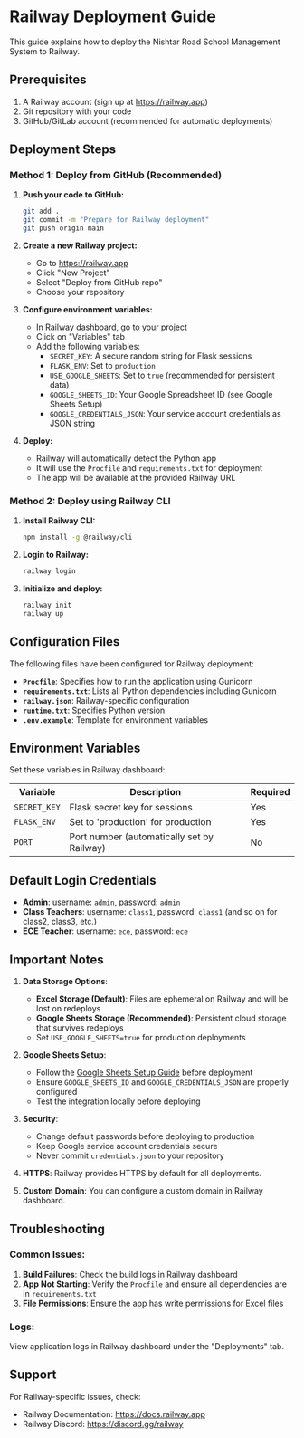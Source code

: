 # Railway Deployment Guide

This guide explains how to deploy the Nishtar Road School Management System to Railway.

## Prerequisites

1. A Railway account (sign up at https://railway.app)
2. Git repository with your code
3. GitHub/GitLab account (recommended for automatic deployments)

## Deployment Steps

### Method 1: Deploy from GitHub (Recommended)

1. **Push your code to GitHub:**
   ```bash
   git add .
   git commit -m "Prepare for Railway deployment"
   git push origin main
   ```

2. **Create a new Railway project:**
   - Go to https://railway.app
   - Click "New Project"
   - Select "Deploy from GitHub repo"
   - Choose your repository

3. **Configure environment variables:**
   - In Railway dashboard, go to your project
   - Click on "Variables" tab
   - Add the following variables:
     - `SECRET_KEY`: A secure random string for Flask sessions
     - `FLASK_ENV`: Set to `production`
     - `USE_GOOGLE_SHEETS`: Set to `true` (recommended for persistent data)
     - `GOOGLE_SHEETS_ID`: Your Google Spreadsheet ID (see Google Sheets Setup)
     - `GOOGLE_CREDENTIALS_JSON`: Your service account credentials as JSON string

4. **Deploy:**
   - Railway will automatically detect the Python app
   - It will use the `Procfile` and `requirements.txt` for deployment
   - The app will be available at the provided Railway URL

### Method 2: Deploy using Railway CLI

1. **Install Railway CLI:**
   ```bash
   npm install -g @railway/cli
   ```

2. **Login to Railway:**
   ```bash
   railway login
   ```

3. **Initialize and deploy:**
   ```bash
   railway init
   railway up
   ```

## Configuration Files

The following files have been configured for Railway deployment:

- **`Procfile`**: Specifies how to run the application using Gunicorn
- **`requirements.txt`**: Lists all Python dependencies including Gunicorn
- **`railway.json`**: Railway-specific configuration
- **`runtime.txt`**: Specifies Python version
- **`.env.example`**: Template for environment variables

## Environment Variables

Set these variables in Railway dashboard:

| Variable | Description | Required |
|----------|-------------|----------|
| `SECRET_KEY` | Flask secret key for sessions | Yes |
| `FLASK_ENV` | Set to 'production' for production | Yes |
| `PORT` | Port number (automatically set by Railway) | No |

## Default Login Credentials

- **Admin**: username: `admin`, password: `admin`
- **Class Teachers**: username: `class1`, password: `class1` (and so on for class2, class3, etc.)
- **ECE Teacher**: username: `ece`, password: `ece`

## Important Notes

1. **Data Storage Options**:
   - **Excel Storage (Default)**: Files are ephemeral on Railway and will be lost on redeploys
   - **Google Sheets Storage (Recommended)**: Persistent cloud storage that survives redeploys
   - Set `USE_GOOGLE_SHEETS=true` for production deployments

2. **Google Sheets Setup**: 
   - Follow the [Google Sheets Setup Guide](GOOGLE_SHEETS_SETUP.md) before deployment
   - Ensure `GOOGLE_SHEETS_ID` and `GOOGLE_CREDENTIALS_JSON` are properly configured
   - Test the integration locally before deploying

3. **Security**: 
   - Change default passwords before deploying to production
   - Keep Google service account credentials secure
   - Never commit `credentials.json` to your repository

4. **HTTPS**: Railway provides HTTPS by default for all deployments.

5. **Custom Domain**: You can configure a custom domain in Railway dashboard.

## Troubleshooting

### Common Issues:

1. **Build Failures**: Check the build logs in Railway dashboard
2. **App Not Starting**: Verify the `Procfile` and ensure all dependencies are in `requirements.txt`
3. **File Permissions**: Ensure the app has write permissions for Excel files

### Logs:

View application logs in Railway dashboard under the "Deployments" tab.

## Support

For Railway-specific issues, check:
- Railway Documentation: https://docs.railway.app
- Railway Discord: https://discord.gg/railway